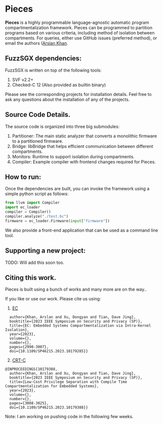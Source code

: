 # Pieces
**Pieces** is a highly programmable language-agnostic automatic program compartmentalization framework. Pieces can be programmed to partition programs based on various criteria, including method of isolation between compartments. For queries, either use GitHub issues (preferred method), or email the authors ([Arslan Khan](mailto:khan253@purdue.edu?subject=[GitHub]%20Source%20Han%20Sans).


## FuzzSGX dependencies:
FuzzSGX is written on top of the following tools:
1. SVF v2.2+
1. Checked-C 12 (Also provided as builtin binary)

Please see the corresponding projects for installation details. Feel free to ask any questions about the installation of any of the projects.

## Source Code Details.
The source code is organized into three big submodules:

1. Partitioner: The main static analyzer that converts a monolithic firmware to a partitioned firmware.
2. Bridge: libBridge that helps efficient communication between different compartments.
3. Monitors: Runtime to support isolation during compartments. 
4. Compiler: Example compiler with frontend changes required for Pieces.

## How to run:
Once the dependencies are built, you can invoke the framework using a simple python script as follows:
```python 
from llvm import Compiler
import ec_loader
compiler = Compiler()
compiler.analyze("./test.bc")
firmware = ec_loader.Firmware(input["firmware"])
```

We also provide a front-end application that can be used as a command line tool.

## Supporting a new project:
TODO: Will add this soon too. 

## Citing this work.
Pieces is built using a bunch of works and many more are on the way..

If you like or use our work. Please cite us using:
1. [EC](https://ieeexplore.ieee.org/document/10179285)
```@INPROCEEDINGS{10179285,
  author={Khan, Arslan and Xu, Dongyan and Tian, Dave Jing},
  booktitle={2023 IEEE Symposium on Security and Privacy (SP)}, 
  title={EC: Embedded Systems Compartmentalization via Intra-Kernel Isolation}, 
  year={2023},
  volume={},
  number={},
  pages={2990-3007},
  doi={10.1109/SP46215.2023.10179285}}

```
2. [CRT-C](https://ieeexplore.ieee.org/document/10179388)
```
@INPROCEEDINGS{10179388,
  author={Khan, Arslan and Xu, Dongyan and Tian, Dave Jing},
  booktitle={2023 IEEE Symposium on Security and Privacy (SP)}, 
  title={Low-Cost Privilege Separation with Compile Time Compartmentalization for Embedded Systems}, 
  year={2023},
  volume={},
  number={},
  pages={3008-3025},
  doi={10.1109/SP46215.2023.10179388}}

```




Note: I am working on pushing code in the following few weeks.
